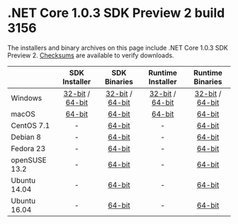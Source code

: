 # .NET Core 1.0.3 SDK Preview 2 build 3156

The installers and binary archives on this page include .NET Core 1.0.3 SDK Preview 2. [Checksums](https://builds.dotnet.microsoft.com/dotnet/checksums/1.0.3-SDK-Preview-2-3156-SHA.txt) are available to verify downloads.

|                         | SDK Installer                                        | SDK Binaries                                        | Runtime Installer | Runtime Binaries |
| ----------------------- | :----------------------------------------------: | :----------------------------------------------:| :--: | :--: |
| Windows                 | [32-bit](https://go.microsoft.com/fwlink/?LinkID=836287) / [64-bit](https://go.microsoft.com/fwlink/?LinkID=836281)  | [32-bit](https://go.microsoft.com/fwlink/?LinkID=836301) / [64-bit](https://go.microsoft.com/fwlink/?LinkID=836296) | [32-bit](https://go.microsoft.com/fwlink/?LinkID=836288) / [64-bit](https://go.microsoft.com/fwlink/?LinkID=836279) | [32-bit](https://go.microsoft.com/fwlink/?LinkID=836294) / [64-bit](https://go.microsoft.com/fwlink/?LinkID=836286) |
| macOS                   | [64-bit](https://go.microsoft.com/fwlink/?LinkID=836275)  | [64-bit](https://go.microsoft.com/fwlink/?LinkID=836291)                          | [64-bit](https://go.microsoft.com/fwlink/?LinkID=836292) | [64-bit](https://go.microsoft.com/fwlink/?LinkID=836277) |
| CentOS 7.1              | -                                                         | [64-bit](https://go.microsoft.com/fwlink/?LinkID=836297)                          | - | [64-bit](https://go.microsoft.com/fwlink/?LinkID=836285) |
| Debian 8                | -                                                         | [64-bit](https://go.microsoft.com/fwlink/?LinkID=836302)                          | - | [64-bit](https://go.microsoft.com/fwlink/?LinkID=836295) |
| Fedora 23               | -                                                         | [64-bit](https://go.microsoft.com/fwlink/?LinkID=836276)                          | - | [64-bit](https://go.microsoft.com/fwlink/?LinkID=836298) |
| openSUSE 13.2           | -                                                         | [64-bit](https://go.microsoft.com/fwlink/?LinkID=836283)                          | - | [64-bit](https://go.microsoft.com/fwlink/?LinkID=836304) |
| Ubuntu 14.04            | -                                                         | [64-bit](https://go.microsoft.com/fwlink/?LinkID=827536)                          | - | [64-bit](https://go.microsoft.com/fwlink/?LinkID=836278) |
| Ubuntu 16.04            | -                                                         | [64-bit](https://go.microsoft.com/fwlink/?LinkID=836289)                          | - | [64-bit](https://go.microsoft.com/fwlink/?LinkID=836290) |

